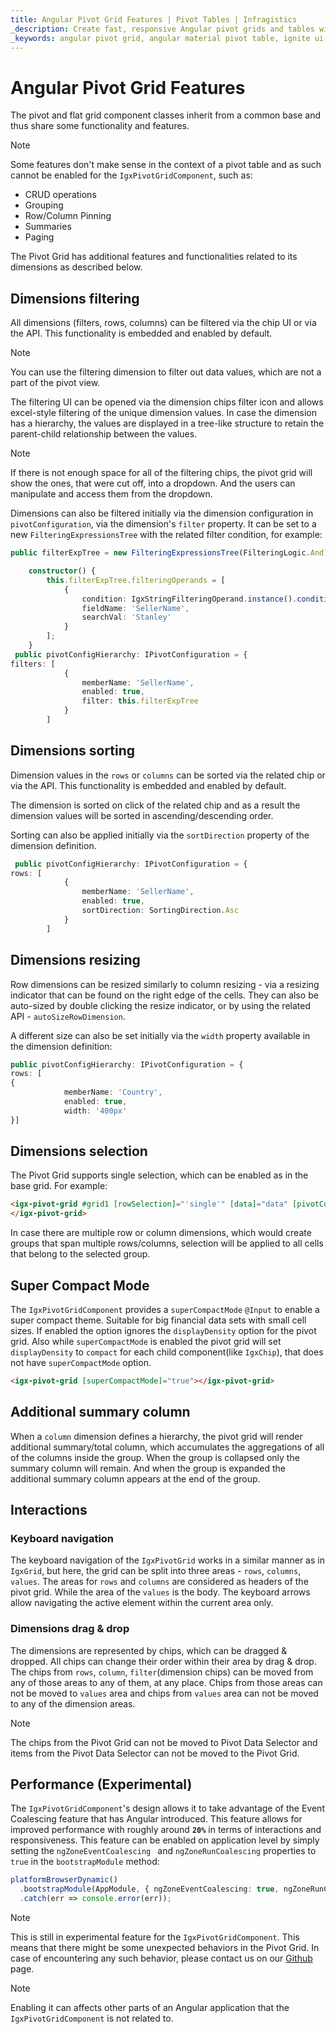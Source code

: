 ```yaml
---
title: Angular Pivot Grid Features | Pivot Tables | Infragistics
_description: Create fast, responsive Angular pivot grids and tables with Ignite UI for Angular. Perform complex data analysis via pivot data.
_keywords: angular pivot grid, angular material pivot table, ignite ui for angular, pivot grid features, pivot features
---
```


# Angular Pivot Grid Features

The pivot and flat grid component classes inherit from a common base and thus share some functionality and features.

>[!NOTE]
>Some features don't make sense in the context of a pivot table and as such cannot be enabled for the `IgxPivotGridComponent`, such as:
> - CRUD operations
> - Grouping 
> - Row/Column Pinning
> - Summaries 
> - Paging

The Pivot Grid has additional features and functionalities related to its dimensions as described below.

## Dimensions filtering

All dimensions (filters, rows, columns) can be filtered via the chip UI or via the API. This functionality is embedded and enabled by default.

>[!NOTE]
>You can use the filtering dimension to filter out data values, which are not a part of the pivot view.

The filtering UI can be opened via the dimension chips filter icon and allows excel-style filtering of the unique dimension values.
In case the dimension has a hierarchy, the values are displayed in a tree-like structure to retain the parent-child relationship between the values.

>[!NOTE]
>If there is not enough space for all of the filtering chips, the pivot grid will show the ones, that were cut off, into a dropdown. And the users can  manipulate and access them from the dropdown.

Dimensions can also be filtered initially via the dimension configuration in `pivotConfiguration`, via the dimension's `filter` property.
It can be set to a new `FilteringExpressionsTree` with the related filter condition, for example:

```typescript
public filterExpTree = new FilteringExpressionsTree(FilteringLogic.And);

    constructor() {
        this.filterExpTree.filteringOperands = [
            {
                condition: IgxStringFilteringOperand.instance().condition('equals'),
                fieldName: 'SellerName',
                searchVal: 'Stanley'
            }
        ];
    }
 public pivotConfigHierarchy: IPivotConfiguration = {
filters: [
            {
                memberName: 'SellerName',
                enabled: true,
                filter: this.filterExpTree
            }
        ]
```

## Dimensions sorting

Dimension values in the `rows` or `columns` can be sorted via the related chip or via the API. This functionality is embedded and enabled by default.

The dimension is sorted on click of the related chip and as a result the dimension values will be sorted in ascending/descending order.

Sorting can also be applied initially via the `sortDirection` property of the dimension definition.

```typescript
 public pivotConfigHierarchy: IPivotConfiguration = {
rows: [
            {
                memberName: 'SellerName',
                enabled: true,
                sortDirection: SortingDirection.Asc
            }
        ]
```

## Dimensions resizing

Row dimensions can be resized similarly to column resizing - via a resizing indicator that can be found on the right edge of the cells.
They can also be auto-sized by double clicking the resize indicator, or by using the related API - `autoSizeRowDimension`.

A different size can also be set initially via the `width` property available in the dimension definition:

```typescript
public pivotConfigHierarchy: IPivotConfiguration = {
rows: [
{
            memberName: 'Country',
            enabled: true,
            width: '400px'
}]
```

## Dimensions selection

The Pivot Grid supports single selection, which can be enabled as in the base grid. For example:

```html
<igx-pivot-grid #grid1 [rowSelection]="'single'" [data]="data" [pivotConfiguration]="pivotConfigHierarchy">
</igx-pivot-grid>
```

In case there are multiple row or column dimensions, which would create groups that span multiple rows/columns, selection will be applied to all cells that belong to the selected group.

## Super Compact Mode
The `IgxPivotGridComponent` provides a `superCompactMode` `@Input` to enable a super compact theme. Suitable for big financial data sets with small cell sizes. If enabled the option ignores the `displayDensity` option for the pivot grid. Also while `superCompactMode` is enabled the pivot grid will set `displayDensity` to `compact` for each child component(like `IgxChip`), that does not have `superCompactMode` option.
```html
<igx-pivot-grid [superCompactMode]="true"></igx-pivot-grid>
```

<code-view style="height: 530px" 
           data-demos-base-url="{environment:demosBaseUrl}" 
           iframe-src="{environment:demosBaseUrl}/pivot-grid/pivot-with-selector-sample" alt="Angular Pivot Grid with Pivot Selector Example">
</code-view>

## Additional summary column

When a `column` dimension defines a hierarchy, the pivot grid will render additional summary/total column, which accumulates the aggregations of all of the columns inside the group. When the group is collapsed only the summary column will remain. And when the group is expanded the additional summary column appears at the end of the group.

## Interactions

### Keyboard navigation

The keyboard navigation of the `IgxPivotGrid` works in a similar manner as in `IgxGrid`, but here, the grid can be split into three areas - `rows`, `columns`, `values`. The areas for `rows` and `columns` are considered as headers of the pivot grid. While the area of the `values` is the body.
The keyboard arrows allow navigating the active element within the current area only.

### Dimensions drag & drop
The dimensions are represented by chips, which can be dragged & dropped.
All chips can change their order within their area by drag & drop.
The chips from `rows`, `column`, `filter`(dimension chips) can be moved from any of those areas to any of them, at any place.
Chips from those areas can not be moved to `values` area and chips from `values` area can not be moved to any of the dimension areas.

>[!NOTE]
>The chips from the Pivot Grid can not be moved to Pivot Data Selector and items from the Pivot Data Selector can not be moved to the Pivot Grid.

## Performance (Experimental)

The `IgxPivotGridComponent`'s design allows it to take advantage of the Event Coalescing feature that has Angular introduced. This feature allows for improved performance with roughly around **`20%`** in terms of interactions and responsiveness. This feature can be enabled on application level by simply setting the `ngZoneEventCoalescing ` and `ngZoneRunCoalescing` properties to `true` in the `bootstrapModule` method:

```typescript
platformBrowserDynamic()
  .bootstrapModule(AppModule, { ngZoneEventCoalescing: true, ngZoneRunCoalescing: true })
  .catch(err => console.error(err));
```

>[!NOTE]
> This is still in experimental feature for the `IgxPivotGridComponent`. This means that there might be some unexpected behaviors in the Pivot Grid. In case of encountering any such behavior, please contact us on our [Github](https://github.com/IgniteUI/igniteui-angular/discussions) page.

>[!NOTE]
> Enabling it can affects other parts of an Angular application that the `IgxPivotGridComponent` is not related to.
